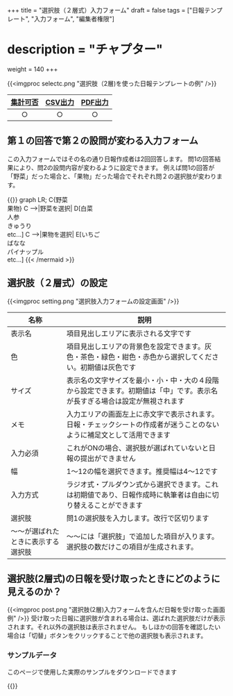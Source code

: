+++
title = "選択肢（２層式）入力フォーム"
draft = false
tags = ["日報テンプレート", "入力フォーム", "編集者権限"]
# description = "チャプター"
weight = 140
+++

{{<imgproc selectc.png "選択肢（2層)を使った日報テンプレートの例" />}}

|[集計可否](/report/totalling/form/)|[CSV出力](/report/totalling/csv/)|[PDF出力](/report/read/pdf/)|
|:---:|:---:|:---:|
|○|○|○|

## 第１の回答で第２の設問が変わる入力フォーム

この入力フォームではその名の通り日報作成者は2回回答します。
問1の回答結果により、問2の設問内容が変わるように設定できます。
例えば問1の回答が「野菜」だった場合と、「果物」だった場合でそれぞれ問２の選択肢が変わります。

{{<mermaid align="left">}}
graph LR;
    C{野菜<br>果物}
    C -->|野菜を選択| D[白菜<br>人参<br>きゅうり<br>etc...]
    C -->|果物を選択| E[いちご<br>ばなな<br>パイナップル<br>etc...]
{{< /mermaid >}}

## 選択肢（２層式）の設定

{{<imgproc setting.png "選択肢入力フォームの設定画面" />}}

|名称|説明|
|---|---|
|表示名|項目見出しエリアに表示される文字です|
|色|項目見出しエリアの背景色を設定できます。灰色・茶色・緑色・紺色・赤色から選択してください。初期値は灰色です|
|サイズ|表示名の文字サイズを最小・小・中・大の４段階から設定できます。初期値は「中」です。表示名が長すぎる場合は設定が無視されます|
|メモ|入力エリアの画面左上に赤文字で表示されます。日報・チェックシートの作成者が迷うことのないように補足文として活用できます|
|入力必須|これがONの場合、選択肢が選ばれていないと日報の提出ができません|
|幅|1〜12の幅を選択できます。推奨幅は4〜12です|
|入力方式|ラジオ式・プルダウン式から選択できます。これは初期値であり、日報作成時に執筆者は自由に切り替えることができます|
|選択肢|問1の選択肢を入力します。改行で区切ります|
|〜〜が選ばれたときに表示する選択肢|〜〜には「選択肢」で追加した項目が入ります。選択肢の数だけこの項目が生成されます。|

## 選択肢(2層式)の日報を受け取ったときにどのように見えるのか？

{{<imgproc post.png "選択肢(2層)入力フォームを含んだ日報を受け取った画面例" />}}
受け取った日報に選択肢が含まれる場合は、選ばれた選択肢だけが表示されます。それ以外の選択肢は表示されません。
もしほかの回答を確認したい場合は「切替」ボタンをクリックすることで他の選択肢も表示されます。

### サンプルデータ

このページで使用した実際のサンプルをダウンロードできます

{{<attachments style="orange" />}}
